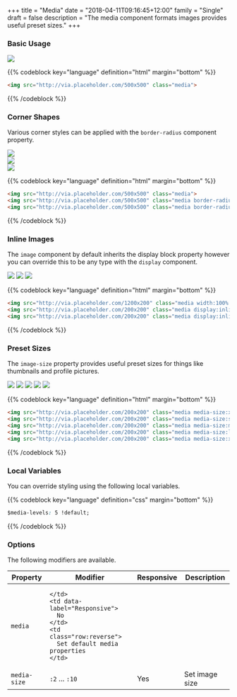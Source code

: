 +++
title = "Media"
date = "2018-04-11T09:16:45+12:00"
family = "Single"
draft = false
description = "The media component formats images provides useful preset sizes."
+++

### Basic Usage

<div class="margin-bottom:6 max-width:14">
  <img src="http://via.placeholder.com/500x500" class="media">
</div>

{{% codeblock key="language" definition="html" margin="bottom" %}}
```html
<img src="http://via.placeholder.com/500x500" class="media">
```
{{% /codeblock %}}


### Corner Shapes

Various corner styles can be applied with the `border-radius` component property.

<div class="margin-bottom:6 max-width:10">
  <img src="http://via.placeholder.com/500x500" class="media">
</div>

<div class="margin-bottom:6 max-width:10">
  <img src="http://via.placeholder.com/500x500" class="media border-radius">
</div>

<div class="margin-bottom:6 max-width:10">
  <img src="http://via.placeholder.com/500x500" class="media border-radius:round">
</div>

{{% codeblock key="language" definition="html" margin="bottom" %}}
```html
<img src="http://via.placeholder.com/500x500" class="media">
<img src="http://via.placeholder.com/500x500" class="media border-radius">
<img src="http://via.placeholder.com/500x500" class="media border-radius:round">
```
{{% /codeblock %}}

### Inline Images

The `image` component by default inherits the display block property however you can override this to be any type with the `display` component.

<img src="http://via.placeholder.com/1200x200" class="media width:100% margin-bottom:6">
<img src="http://via.placeholder.com/200x200" class="media display:inline-block">
<img src="http://via.placeholder.com/200x200" class="media display:inline-block">


{{% codeblock key="language" definition="html" margin="bottom" %}}
```html
<img src="http://via.placeholder.com/1200x200" class="media width:100% margin-bottom:6">
<img src="http://via.placeholder.com/200x200" class="media display:inline-block">
<img src="http://via.placeholder.com/200x200" class="media display:inline-block">
```
{{% /codeblock %}}

### Preset Sizes

The `image-size` property provides useful preset sizes for things like thumbnails and profile pictures.

<img src="http://via.placeholder.com/200x200" class="media media-size:xs margin-bottom:6">
<img src="http://via.placeholder.com/200x200" class="media media-size:sm margin-bottom:6">
<img src="http://via.placeholder.com/200x200" class="media media-size:md margin-bottom:6">
<img src="http://via.placeholder.com/200x200" class="media media-size:lg margin-bottom:6">
<img src="http://via.placeholder.com/200x200" class="media media-size:xl margin-bottom:6">

{{% codeblock key="language" definition="html" margin="bottom" %}}
```html
<img src="http://via.placeholder.com/200x200" class="media media-size:xs">
<img src="http://via.placeholder.com/200x200" class="media media-size:sm">
<img src="http://via.placeholder.com/200x200" class="media media-size:md">
<img src="http://via.placeholder.com/200x200" class="media media-size:lg">
<img src="http://via.placeholder.com/200x200" class="media media-size:xl">
```
{{% /codeblock %}}

### Local Variables

You can override styling using the following local variables.

{{% codeblock key="language" definition="css" margin="bottom" %}}
```css
$media-levels: 5 !default;
```
{{% /codeblock %}}

### Options

The following modifiers are available.

<table class="table width:100% table:pile table@sm:unpile">
  <thead>
    <tr>
      <th>
        Property
      </th>
      <th>
        Modifier
      </th>
      <th>
        Responsive
      </th>
      <th>
        Description
      </th>
    </tr>
  </thead>
  <tr>
    <td data-label="Properties">
      <code>media</code>
    </td>
    <td data-label="Attributes">

    </td>
    <td data-label="Responsive">
      No
    </td>
    <td class="row:reverse">
      Set default media properties
    </td>
  </tr>
  <tr>
    <td data-label="Properties">
      <code>media-size</code>
    </td>
    <td data-label="Attributes">
      <code>:2</code> ... <code>:10</code>
    </td>
    <td data-label="Responsive">
      Yes
    </td>
    <td class="row:reverse">
      Set image size
    </td>
  </tr>
</table>
